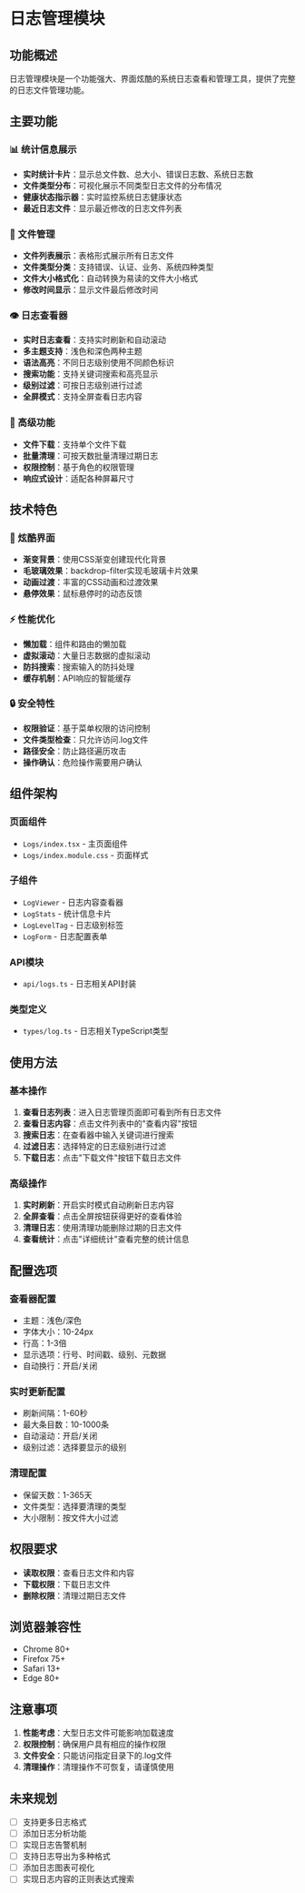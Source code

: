 # 日志管理模块

## 功能概述

日志管理模块是一个功能强大、界面炫酷的系统日志查看和管理工具，提供了完整的日志文件管理功能。

## 主要功能

### 📊 统计信息展示

- **实时统计卡片**：显示总文件数、总大小、错误日志数、系统日志数
- **文件类型分布**：可视化展示不同类型日志文件的分布情况
- **健康状态指示器**：实时监控系统日志健康状态
- **最近日志文件**：显示最近修改的日志文件列表

### 📁 文件管理

- **文件列表展示**：表格形式展示所有日志文件
- **文件类型分类**：支持错误、认证、业务、系统四种类型
- **文件大小格式化**：自动转换为易读的文件大小格式
- **修改时间显示**：显示文件最后修改时间

### 👁️ 日志查看器

- **实时日志查看**：支持实时刷新和自动滚动
- **多主题支持**：浅色和深色两种主题
- **语法高亮**：不同日志级别使用不同颜色标识
- **搜索功能**：支持关键词搜索和高亮显示
- **级别过滤**：可按日志级别进行过滤
- **全屏模式**：支持全屏查看日志内容

### 🔧 高级功能

- **文件下载**：支持单个文件下载
- **批量清理**：可按天数批量清理过期日志
- **权限控制**：基于角色的权限管理
- **响应式设计**：适配各种屏幕尺寸

## 技术特色

### 🎨 炫酷界面

- **渐变背景**：使用CSS渐变创建现代化背景
- **毛玻璃效果**：backdrop-filter实现毛玻璃卡片效果
- **动画过渡**：丰富的CSS动画和过渡效果
- **悬停效果**：鼠标悬停时的动态反馈

### ⚡ 性能优化

- **懒加载**：组件和路由的懒加载
- **虚拟滚动**：大量日志数据的虚拟滚动
- **防抖搜索**：搜索输入的防抖处理
- **缓存机制**：API响应的智能缓存

### 🔒 安全特性

- **权限验证**：基于菜单权限的访问控制
- **文件类型检查**：只允许访问.log文件
- **路径安全**：防止路径遍历攻击
- **操作确认**：危险操作需要用户确认

## 组件架构

### 页面组件

- `Logs/index.tsx` - 主页面组件
- `Logs/index.module.css` - 页面样式

### 子组件

- `LogViewer` - 日志内容查看器
- `LogStats` - 统计信息卡片
- `LogLevelTag` - 日志级别标签
- `LogForm` - 日志配置表单

### API模块

- `api/logs.ts` - 日志相关API封装

### 类型定义

- `types/log.ts` - 日志相关TypeScript类型

## 使用方法

### 基本操作

1. **查看日志列表**：进入日志管理页面即可看到所有日志文件
2. **查看日志内容**：点击文件列表中的"查看内容"按钮
3. **搜索日志**：在查看器中输入关键词进行搜索
4. **过滤日志**：选择特定的日志级别进行过滤
5. **下载日志**：点击"下载文件"按钮下载日志文件

### 高级操作

1. **实时刷新**：开启实时模式自动刷新日志内容
2. **全屏查看**：点击全屏按钮获得更好的查看体验
3. **清理日志**：使用清理功能删除过期的日志文件
4. **查看统计**：点击"详细统计"查看完整的统计信息

## 配置选项

### 查看器配置

- 主题：浅色/深色
- 字体大小：10-24px
- 行高：1-3倍
- 显示选项：行号、时间戳、级别、元数据
- 自动换行：开启/关闭

### 实时更新配置

- 刷新间隔：1-60秒
- 最大条目数：10-1000条
- 自动滚动：开启/关闭
- 级别过滤：选择要显示的级别

### 清理配置

- 保留天数：1-365天
- 文件类型：选择要清理的类型
- 大小限制：按文件大小过滤

## 权限要求

- **读取权限**：查看日志文件和内容
- **下载权限**：下载日志文件
- **删除权限**：清理过期日志文件

## 浏览器兼容性

- Chrome 80+
- Firefox 75+
- Safari 13+
- Edge 80+

## 注意事项

1. **性能考虑**：大型日志文件可能影响加载速度
2. **权限控制**：确保用户具有相应的操作权限
3. **文件安全**：只能访问指定目录下的.log文件
4. **清理操作**：清理操作不可恢复，请谨慎使用

## 未来规划

- [ ] 支持更多日志格式
- [ ] 添加日志分析功能
- [ ] 实现日志告警机制
- [ ] 支持日志导出为多种格式
- [ ] 添加日志图表可视化
- [ ] 实现日志内容的正则表达式搜索
